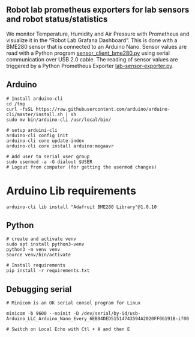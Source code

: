 ## Robot lab prometheus exporters for lab sensors and robot status/statistics

We monitor Temperature, Humidity and Air Pressure with Prometheus and visualize it in the “Robot Lab Grafana Dashboard”. This is done with a BME280 sensor that is connected to an Arduino Nano. Sensor values are read with a Python program [sensor_client_bme280.py](sensor_client_bme280.py) using serial communication over USB 2.0 cable. The reading of sensor values are triggered by a Python Prometheus Exporter [lab-sensor-exporter.py](lab-sensor-exporter.py).

## Arduino
```
# Install arduino-cli
cd /tmp
curl -fsSL https://raw.githubusercontent.com/arduino/arduino-cli/master/install.sh | sh
sudo mv bin/arduino-cli /usr/local/bin/

# setup arduini-cli
arduino-cli config init
arduino-cli core update-index
arduino-cli core install arduino:megaavr

# Add user to serial user group
sudo usermod -a -G dialout $USER
# Logout from computer (for getting the usermod changes)
```

# Arduino Lib requirements
```
arduino-cli lib install "Adafruit BME280 Library"@1.0.10
```

## Python
```
# create and activate venv
sudo apt install python3-venv
python3 -m venv venv
source venv/bin/activate

# Install requirements
pip install -r requirements.txt
```

## Debugging serial
```
# Minicom is an OK serial consol program for Linux
 
minicom -b 9600 --noinit -D /dev/serial/by-id/usb-Arduino_LLC_Arduino_Nano_Every_6EB94DED51514743594A2020FF06191B-if00

# Switch on Local Echo with Ctl + A and then E
